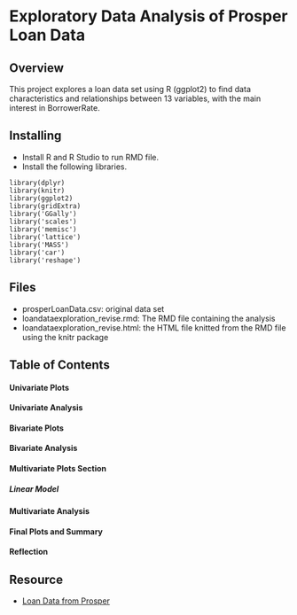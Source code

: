 # Exploratory Data Analysis of Prosper Loan Data
## Overview
This project explores a loan data set using R (ggplot2) to find data characteristics and relationships between 13 variables, with the main interest in BorrowerRate.
## Installing
- Install R and R Studio to run RMD file.
- Install the following libraries.
```
library(dplyr)
library(knitr)
library(ggplot2)
library(gridExtra)
library('GGally')
library('scales')
library('memisc')
library('lattice')
library('MASS')
library('car')
library('reshape')
```
## Files
- prosperLoanData.csv: original data set
- loandataexploration_revise.rmd: The RMD file containing the analysis
- loandataexploration_revise.html: the HTML file knitted from the RMD file using the knitr package
## Table of Contents
#### Univariate Plots
#### Univariate Analysis
#### Bivariate Plots
#### Bivariate Analysis
#### Multivariate Plots Section
##### Linear Model
#### Multivariate Analysis
#### Final Plots and Summary
#### Reflection
## Resource
- [Loan Data from Prosper](https://www.google.com/url?q=https://s3.amazonaws.com/udacity-hosted-downloads/ud651/prosperLoanData.csv&sa=D&ust=1515758375936000&usg=AFQjCNHV9IYnb5JggECeyLo0hNJxoF0auQ)

